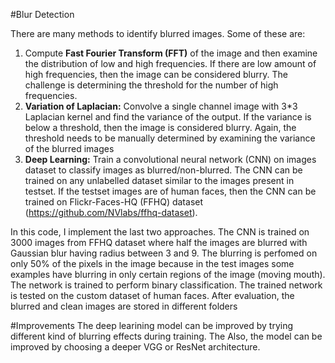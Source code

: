 #Blur Detection

There are many methods to identify blurred images. Some of these are:
1. Compute **Fast Fourier Transform (FFT)** of the image and then examine the distribution of low and high frequencies. If there are low amount of high frequencies, then the image can be considered blurry. The challenge is determining the threshold for the number of high frequencies.
2. **Variation of Laplacian:** Convolve a single channel image with 3*3 Laplacian kernel and find the variance of the output. If the variance is below a threshold, then the image is considered blurry. Again, the threshold needs to be manually determined by examining the variance of the blurred images
3. **Deep Learning:** Train a convolutional neural network (CNN) on images dataset to classify images as blurred/non-blurred. The CNN can be trained on any unlabelled dataset similar to the images present in testset. If the testset images are of human faces, then the CNN can be trained on Flickr-Faces-HQ (FFHQ) dataset (https://github.com/NVlabs/ffhq-dataset).

In this code, I implement the last two approaches. The CNN is trained on 3000 images from FFHQ dataset where half the images are blurred with Gaussian blur having radius between 3 and 9. The blurring is perfomed on only 50% of the pixels in the image because in the test images some examples have blurring in only certain regions of the image (moving mouth). The network is trained to perform binary classification. The trained network is tested on the custom dataset of human faces. After evaluation, the blurred and clean images are stored in different folders

#Improvements
The deep learining model can be improved by trying different kind of blurring effects during training. The Also, the model can be improved by choosing a deeper VGG or ResNet architecture.
